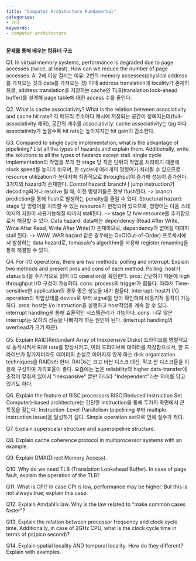 ```yaml
---
title: "Computer Architecture Fundamental"
categories:
- 기타
keywords:
- computer architecture
---
```

**문제를 통해 배우는 컴퓨터 구조**
<!--more-->
Q1. In virtual memory systems, performance is degraded due to
page accesses (twice, at least). How can we reduce the number
of page accesses.
A: 2배 이상 걸리는 이유: 2번의 memory accesses(physical address를 가져오는 것과 data를 가져오는 것)
이때 address translation에 locality가 존재하므로, address translation을 저장하는 cache인 TLB(translation look-ahead buffer)를 설계해 page table에 대한 access 수를 줄인다.

Q2. What is cache associativity? What is the relation between
associativity and cache hit rate?
각 메모리 주소마다 캐시에 저장되는 공간이 정해지는데(full-associativity 제외), 공간의 개수를 associativity. 
cache associativity는 tag 마다 associativity가 높을수록 hit rate는 높아지지만 hit gain이 감소한다. 


Q3. Compared to single cycle implementation, what is the
advantage of pipelining? List all the types of hazards and
explain them. Additionally, write the solutions to all the types of
hazards except stall.
single cycle implementation의 작업을 쪼개 한 stage 당 작은 단위의 작업을 처리하기 때문에 clock speed를 높이기 쉬우며, 한 cycle에 여러개의 명령어가 처리될 수 있으므로 . 
resource utilization가 높아지며 최종적으로 throughput이 증가해 성능이 증가한다. 
3가지의 hazard가 존재한다. 
Control hazard: branch나 jump instruction가 decoding되거나 resolve 될 때, 이전 명령어들은 전부 flush된다. 
-> branch prediction을 통해 flush로 발생하는 penalty를 줄일 수 있다. 
Structural hazard: stage 당 명령어를 처리할 수 있는 resource가 한정되어 있으므로, 명령어는 다음 스테이지의 자원이 사용가능해질 때까지 stall된다. 
-> stage 당 h/w resource를 추가함으로서 해결할 수 있다. 
Data hazard: data에는 dependency (Read After Write, Write After Read, Write After Write)가 존재하므로, dependency가 없어질 때까지 stall 된다. 
-> WAW, WAR hazard 같은 경우에는 OoO(Out-of-Order) 프로세서에서 발생하는 data hazard로, tomasulo's algorithm을 사용해 register renaming을 통해 해결할 수 있다. 

Q4. For I/O operations, there are two methods: polling and
interrupt. Explain two methods and present pros and cons of
each method.
Polling: host가 status bit을 주기적으로 읽어 I/O operation을 확인한다. 
    pros: 간단하기 때문에 high throughput I/O 구성이 가능하다. 
    cons: process의 trigger가 힘들다. 따라서 Time-sensitive한 application의 경우 좋은 성능을 내기 힘들다. 
Interrupt: host가 I/O operation의 작업상태를 device로 부터 signal을 받아 확인하여 비동기적 동작이 가능하다. 
    pros: host는 i/o instruction을 실행하고 host작업을 계속 할 수 있다. interrupt handling을 통해 효율적인 시스템관리가 가능하다. 
    cons: 너무 많은 interrupt는 오히려 성능을 나빠지게 하는 원인이 된다. (interrupt handling의 overhead가 크기 때문)

Q5. Explain RAID(Redundant Array of Inexpensive Disks)
드라이브를 병렬적으로 동작시켜서 R/W rate를 향상시키고, 여러 드라이브에 데이터를 저장함으로서, 한 드라이브가 망가지더라도 데이터의 손실로 이어지지 않게 하는 disk organization techniques을 RAIDs라 한다. RAIDs는 크고 비싼 디스크 대신, 작고 싼 디스크들을 이용해 구성하여 가격효율이 좋다. 요즘에는 높은 reliability와 higher data-transfer에 초점이 맞춰져 있어서 "inexpansive" 뿐만 아니라 "Independent"라는 의미를 담고 있기도 하다. 

Q6. Explain the feature of RISC processors
RISC(Reduced Instruction Set Computer)-based architecture는 간단한 instruction을 통해 두가지 측면에서 큰 특징을 갖는다. 
Instruction-Level-Parallelism (pipelining 부터 multiple instruction issue)을 달성하기 쉽다. 
Simple operation set으로 인해 실수가 적다. 

Q7. Explain superscalar structure and superpipeline structure.

Q8. Explain cache coherence protocol in multiprocessor systems
with an example.

Q9. Explain DMA(Direct Memory Access).

Q10. Why do we need TLB (Translation Lookahead Buffer). In case of page fault, explain the operation of the TLB?

Q11. What is CPI? In case CPI is low, performance may be
higher. But this is not always true; explain this case.

Q12. Explain Amdahl’s law. Why is the law related to “make
common cases faster”?

Q13. Explain the relation between processor frequency and
clock cycle time. Additionally, in case of 2GHz CPU, what is the
clock cycle time in terms of ps(pico second)?

Q14. Explain spatial locality AND temporal locality. How do they
different? Explain with examples.